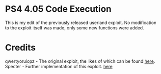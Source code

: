 PS4 4.05 Code Execution
==============
This is my edit of the previously released userland exploit.
No modification to the exploit itself was made, only some new functions were added.

Credits
==============
qwertyoruiopz - The original exploit, the likes of which can be found [here](http://rce.party/ps4/).
Specter - Further implementation of this exploit. [here](https://github.com/Cryptogenic/PS4-4.0x-Code-Execution-PoC)